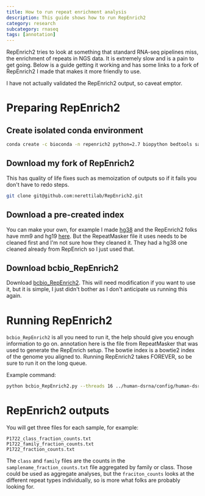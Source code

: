 ```yaml
---
title: How to run repeat enrichment analysis
description: This guide shows how to run RepEnrich2
category: research
subcategory: rnaseq
tags: [annotation]
---
```


RepEnrich2 tries to look at something that standard RNA-seq pipelines miss, the
enrichment of repeats in NGS data. It is extremely slow and is a pain to get
going. Below is a guide getting it working and has some links to a fork of
RepEnrich2 I made that makes it more friendly to use.

I have not actually validated the RepEnrich2 output, so caveat emptor.

# Preparing RepEnrich2

## Create isolated conda environment

```bash
conda create -c bioconda -n repenrich2 python=2.7 biopython bedtools samtools bowtie2 bcbio-nextgen
```

## Download my fork of RepEnrich2 
This has quality of life fixes such as memoization of outputs so if it fails you don't
have to redo steps.

```bash
git clone git@github.com:nerettilab/RepEnrich2.git
```

## Download a pre-created index 
You can make your own, for example I made
[hg38](https://www.dropbox.com/s/lefkk38q6bbj76b/Repenrich2_setup_hg38.tar.gz?dl=1)
and the RepEnrich2 folks have mm9 and hg19
[here](https://drive.google.com/drive/folders/0B8_2gE04f4QWNmdpWlhaWEYwaHM). But the RepeatMasker
file it uses needs to be cleaned first and I'm not sure how they cleaned it. They had a hg38 one cleaned
already from RepEnrich so I just used that.

## Download bcbio_RepEnrich2
Download [bcbio_RepEnrich2](https://github.com/roryk/bcbio_RepEnrich2). This will need modification if you
want to use it, but it is simple, I just didn't bother as I don't anticipate us running this again.

# Running RepEnrich2
`bcbio_RepEnrich2` is all you need to run it, the help should give you enough information to go on.
annotation here is the file from RepeatMasker that was used to generate the RepEnrich setup. The
bowtie index is a bowtie2 index of the genome you aligned to. Running RepEnrich2 takes FOREVER, so
be sure to run it on the long queue.

Example command:

```bash
python bcbio_RepEnrich2.py --threads 16 ../human-dsrna/config/human-dsrna.yaml /n/app/bcbio/biodata/genomes/Hsapiens/hg38/bowtie2/hg38 metadata/hg38_repeatmasker_clean.txt metadata/RepEnrich2_setup_hg38/
```

# RepEnrich2 outputs

You will get three files for each sample, for example:

```
P1722_class_fraction_counts.txt
P1722_family_fraction_counts.txt
P1722_fraction_counts.txt
```

The `class` and `family` files are the counts in the `samplename_fraction_counts.txt` file aggregated by family or 
class. Those could be used as aggregate analyses, but the `fraciton_counts` looks at the different repeat
types individually, so is more what folks are probably looking for.
